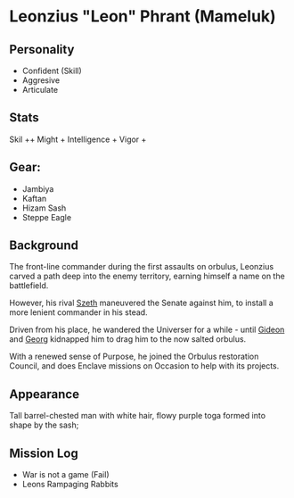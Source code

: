 # Leonzius "Leon" Phrant (Mameluk)

## Personality

- Confident (Skill)
- Aggresive
- Articulate

## Stats

Skil ++
Might +
Intelligence +
Vigor +

## Gear:

- Jambiya 
- Kaftan
- Hizam Sash
- Steppe Eagle

## Background

The front-line commander during the first assaults on orbulus,
Leonzius carved a path deep into the enemy territory,
earning himself a name on the battlefield.

However, his rival [Szeth](./szethaelas_catacuzene.md) maneuvered the Senate against him,
to install a more lenient commander in his stead.

Driven from his place, he wandered the Universer for a while - 
until [Gideon](./gideon.md) and [Georg](./georg_zuse.md) kidnapped him to drag him to the now salted orbulus.

With a renewed sense of Purpose, he joined the Orbulus restoration Council,
and does Enclave missions on Occasion to help with its projects.

## Appearance

Tall barrel-chested man with white hair, flowy purple toga formed into shape by the sash;

## Mission Log

- War is not a game (Fail)
- Leons Rampaging Rabbits
